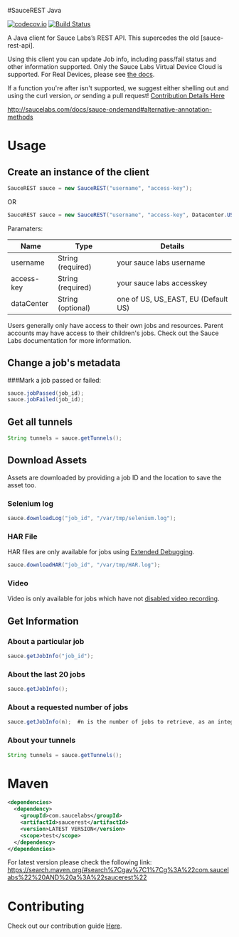#SauceREST Java

[![codecov.io](https://codecov.io/github/saucelabs/saucerest-java/coverage.svg?branch=master)](https://codecov.io/github/saucelabs/saucerest-java?branch=master)
[![Build Status](https://travis-ci.org/saucelabs/saucerest-java.svg?branch=master)](https://travis-ci.org/saucelabs/saucerest-java)

A Java client for Sauce Labs’s REST API. This supercedes the old [sauce-rest-api].

Using this client you can update Job info, including pass/fail status and other information supported.  Only the Sauce Labs Virtual Device Cloud is supported.  For Real Devices, please see [the docs](https://api.testobject.com/).

If a function you're after isn't supported, we suggest either shelling out and using the curl version, _or_ sending a pull request!  [Contribution Details Here](https://github.com/saucelabs/saucerest-java/blob/master/contributing.md)

<http://saucelabs.com/docs/sauce-ondemand#alternative-annotation-methods>

# Usage
## Create an instance of the client
```java
SauceREST sauce = new SauceREST("username", "access-key");
```
OR
```java
SauceREST sauce = new SauceREST("username", "access-key", Datacenter.US);
```
Paramaters: 

| Name        | Type              | Details       |
| ----------- | ----------------- | ------------- |
| username    | String (required) | your sauce labs username  |
| access-key  | String (required) | your sauce labs accesskey  |
| dataCenter  | String (optional) | one of US, US_EAST, EU (Default US)  |



Users generally only have access to their own jobs and resources.  Parent accounts may have access to their children's jobs.  Check out the Sauce Labs documentation for more information.

## Change a job's metadata
###Mark a job passed or failed:
```java
sauce.jobPassed(job_id);
sauce.jobFailed(job_id);
```

## Get all tunnels

```java
String tunnels = sauce.getTunnels();
```

## Download Assets
Assets are downloaded by providing a job ID and the location to save the asset too.

### Selenium log

```java
sauce.downloadLog("job_id", "/var/tmp/selenium.log");
```

### HAR File
HAR files are only available for jobs using [Extended Debugging](https://wiki.saucelabs.com/pages/viewpage.action?pageId=70072943).

```java
sauce.downloadHAR("job_id", "/var/tmp/HAR.log");
```

### Video
Video is only available for jobs which have not [disabled video recording](https://wiki.saucelabs.com/display/DOCS/Test+Configuration+Options#TestConfigurationOptions-Disablevideorecording).

## Get Information
### About a particular job
```java
sauce.getJobInfo("job_id");
```

### About the last 20 jobs
```java
sauce.getJobInfo();
```

### About a requested number of jobs
```java
sauce.getJobInfo(n);  #n is the number of jobs to retrieve, as an integer
```

### About your tunnels
```java
String tunnels = sauce.getTunnels();
```

# Maven

```xml
<dependencies>
  <dependency>
    <groupId>com.saucelabs</groupId>
    <artifactId>saucerest</artifactId>
    <version>LATEST VERSION</version>
    <scope>test</scope>
  </dependency>
</dependencies>
```

For latest version please check the following link: https://search.maven.org/#search%7Cgav%7C1%7Cg%3A%22com.saucelabs%22%20AND%20a%3A%22saucerest%22

# Contributing
Check out our contribution guide [Here](https://github.com/saucelabs/saucerest-java/blob/master/contributing.md).

